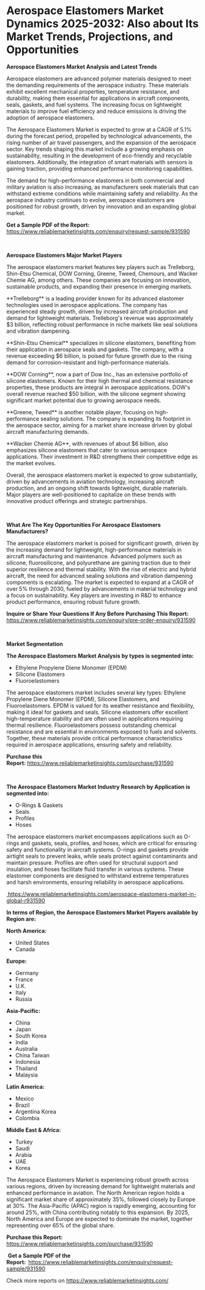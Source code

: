 <p><h1>Aerospace Elastomers Market Dynamics 2025-2032: Also about Its Market Trends, Projections, and Opportunities</h1></p><p><strong>Aerospace Elastomers Market Analysis and Latest Trends</strong></p>
<p><p>Aerospace elastomers are advanced polymer materials designed to meet the demanding requirements of the aerospace industry. These materials exhibit excellent mechanical properties, temperature resistance, and durability, making them essential for applications in aircraft components, seals, gaskets, and fuel systems. The increasing focus on lightweight materials to improve fuel efficiency and reduce emissions is driving the adoption of aerospace elastomers.</p><p>The Aerospace Elastomers Market is expected to grow at a CAGR of 5.1% during the forecast period, propelled by technological advancements, the rising number of air travel passengers, and the expansion of the aerospace sector. Key trends shaping this market include a growing emphasis on sustainability, resulting in the development of eco-friendly and recyclable elastomers. Additionally, the integration of smart materials with sensors is gaining traction, providing enhanced performance monitoring capabilities. </p><p>The demand for high-performance elastomers in both commercial and military aviation is also increasing, as manufacturers seek materials that can withstand extreme conditions while maintaining safety and reliability. As the aerospace industry continues to evolve, aerospace elastomers are positioned for robust growth, driven by innovation and an expanding global market.</p></p>
<p><strong>Get a Sample PDF of the Report:&nbsp;</strong> <a href="https://www.reliablemarketinsights.com/enquiry/request-sample/931590?utm_campaign=2532&utm_medium=2&utm_source=Github&utm_content=ia&utm_term=21032025&utm_id=aerospace-elastomers">https://www.reliablemarketinsights.com/enquiry/request-sample/931590</a></p>
<p>&nbsp;</p>
<p><strong>Aerospace Elastomers Major Market Players</strong></p>
<p><p>The aerospace elastomers market features key players such as Trelleborg, Shin-Etsu Chemical, DOW Corning, Greene, Tweed, Chemours, and Wacker Chemie AG, among others. These companies are focusing on innovation, sustainable products, and expanding their presence in emerging markets.</p><p>**Trelleborg** is a leading provider known for its advanced elastomer technologies used in aerospace applications. The company has experienced steady growth, driven by increased aircraft production and demand for lightweight materials. Trelleborg's revenue was approximately $3 billion, reflecting robust performance in niche markets like seal solutions and vibration dampening.</p><p>**Shin-Etsu Chemical** specializes in silicone elastomers, benefiting from their application in aerospace seals and gaskets. The company, with a revenue exceeding $6 billion, is poised for future growth due to the rising demand for corrosion-resistant and high-performance materials.</p><p>**DOW Corning**, now a part of Dow Inc., has an extensive portfolio of silicone elastomers. Known for their high thermal and chemical resistance properties, these products are integral in aerospace applications. DOW's overall revenue reached $50 billion, with the silicone segment showing significant market potential due to growing aerospace needs.</p><p>**Greene, Tweed** is another notable player, focusing on high-performance sealing solutions. The company is expanding its footprint in the aerospace sector, aiming for a market share increase driven by global aircraft manufacturing demands.</p><p>**Wacker Chemie AG**, with revenues of about $6 billion, also emphasizes silicone elastomers that cater to various aerospace applications. Their investment in R&D strengthens their competitive edge as the market evolves.</p><p>Overall, the aerospace elastomers market is expected to grow substantially, driven by advancements in aviation technology, increasing aircraft production, and an ongoing shift towards lightweight, durable materials. Major players are well-positioned to capitalize on these trends with innovative product offerings and strategic partnerships.</p></p>
<p>&nbsp;</p>
<p><strong>What Are The Key Opportunities For Aerospace Elastomers Manufacturers?</strong></p>
<p><p>The aerospace elastomers market is poised for significant growth, driven by the increasing demand for lightweight, high-performance materials in aircraft manufacturing and maintenance. Advanced polymers such as silicone, fluorosilicone, and polyurethane are gaining traction due to their superior resilience and thermal stability. With the rise of electric and hybrid aircraft, the need for advanced sealing solutions and vibration dampening components is escalating. The market is expected to expand at a CAGR of over 5% through 2030, fueled by advancements in material technology and a focus on sustainability. Key players are investing in R&D to enhance product performance, ensuring robust future growth.</p></p>
<p><strong>Inquire or Share Your Questions If Any Before Purchasing This Report:</strong> <a href="https://www.reliablemarketinsights.com/enquiry/pre-order-enquiry/931590?utm_campaign=2532&utm_medium=2&utm_source=Github&utm_content=ia&utm_term=21032025&utm_id=aerospace-elastomers">https://www.reliablemarketinsights.com/enquiry/pre-order-enquiry/931590</a></p>
<p>&nbsp;</p>
<p><strong>Market Segmentation</strong></p>
<p><strong>The Aerospace Elastomers Market Analysis by types is segmented into:</strong></p>
<p><ul><li>Ethylene Propylene Diene Monomer (EPDM)</li><li>Silicone Elastomers</li><li>Fluoroelastomers</li></ul></p>
<p><p>The aerospace elastomers market includes several key types: Ethylene Propylene Diene Monomer (EPDM), Silicone Elastomers, and Fluoroelastomers. EPDM is valued for its weather resistance and flexibility, making it ideal for gaskets and seals. Silicone elastomers offer excellent high-temperature stability and are often used in applications requiring thermal resilience. Fluoroelastomers possess outstanding chemical resistance and are essential in environments exposed to fuels and solvents. Together, these materials provide critical performance characteristics required in aerospace applications, ensuring safety and reliability.</p></p>
<p><strong>Purchase this Report:&nbsp;</strong><a href="https://www.reliablemarketinsights.com/purchase/931590?utm_campaign=2532&utm_medium=2&utm_source=Github&utm_content=ia&utm_term=21032025&utm_id=aerospace-elastomers">https://www.reliablemarketinsights.com/purchase/931590</a></p>
<p>&nbsp;</p>
<p><strong>The Aerospace Elastomers Market Industry Research by Application is segmented into:</strong></p>
<p><ul><li>O-Rings & Gaskets</li><li>Seals</li><li>Profiles</li><li>Hoses</li></ul></p>
<p><p>The aerospace elastomers market encompasses applications such as O-rings and gaskets, seals, profiles, and hoses, which are critical for ensuring safety and functionality in aircraft systems. O-rings and gaskets provide airtight seals to prevent leaks, while seals protect against contaminants and maintain pressure. Profiles are often used for structural support and insulation, and hoses facilitate fluid transfer in various systems. These elastomer components are designed to withstand extreme temperatures and harsh environments, ensuring reliability in aerospace applications.</p></p>
<p><a href="https://www.reliablemarketinsights.com/aerospace-elastomers-market-in-global-r931590?utm_campaign=2532&utm_medium=2&utm_source=Github&utm_content=ia&utm_term=21032025&utm_id=aerospace-elastomers">&nbsp;https://www.reliablemarketinsights.com/aerospace-elastomers-market-in-global-r931590</a></p>
<p><strong>In terms of Region, the Aerospace Elastomers Market Players available by Region are:</strong></p>
<p>
    <p> <strong> North America: </strong>
        <ul>
            <li>United States</li>
            <li>Canada</li>
        </ul>
        </p> 
    <p> <strong> Europe: </strong>
        <ul>
            <li>Germany</li>
            <li>France</li>
            <li>U.K.</li>
            <li>Italy</li>
            <li>Russia</li>
        </ul>
        </p> 
    <p> <strong> Asia-Pacific: </strong>
        <ul>
            <li>China</li>
            <li>Japan</li>
            <li>South Korea</li>
            <li>India</li>
            <li>Australia</li>
            <li>China Taiwan</li>
            <li>Indonesia</li>
            <li>Thailand</li>
            <li>Malaysia</li>
        </ul>
        </p> 
    <p> <strong> Latin America: </strong>
        <ul>
            <li>Mexico</li>
            <li>Brazil</li>
            <li>Argentina Korea</li>
            <li>Colombia</li>
        </ul>
        </p> 
    <p> <strong> Middle East & Africa: </strong>
        <ul>
            <li>Turkey</li>
            <li>Saudi</li>
            <li>Arabia</li>
            <li>UAE</li>
            <li>Korea</li>
        </ul>
    </p>
    </p>
<p><p>The Aerospace Elastomers Market is experiencing robust growth across various regions, driven by increasing demand for lightweight materials and enhanced performance in aviation. The North American region holds a significant market share of approximately 35%, followed closely by Europe at 30%. The Asia-Pacific (APAC) region is rapidly emerging, accounting for around 25%, with China contributing notably to this expansion. By 2025, North America and Europe are expected to dominate the market, together representing over 65% of the global share.</p></p>
<p><strong>Purchase this Report: </strong><a href="https://www.reliablemarketinsights.com/purchase/931590?utm_campaign=2532&utm_medium=2&utm_source=Github&utm_content=ia&utm_term=21032025&utm_id=aerospace-elastomers">https://www.reliablemarketinsights.com/purchase/931590</a></p>
<p>&nbsp;<strong>Get a Sample PDF of the Report:&nbsp;&nbsp;</strong><a href="https://www.reliablemarketinsights.com/enquiry/request-sample/931590?utm_campaign=2532&utm_medium=2&utm_source=Github&utm_content=ia&utm_term=21032025&utm_id=aerospace-elastomers">https://www.reliablemarketinsights.com/enquiry/request-sample/931590</a></p>
<p><strong></strong></p>
<p>Check more reports on <a href="https://www.reliablemarketinsights.com/?utm_campaign=2532&utm_medium=2&utm_source=Github&utm_content=ia&utm_term=21032025&utm_id=aerospace-elastomers">https://www.reliablemarketinsights.com/</a></p>
